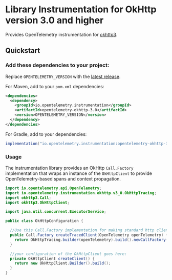 # Library Instrumentation for OkHttp version 3.0 and higher

Provides OpenTelemetry instrumentation for [okhttp3](https://square.github.io/okhttp/).

## Quickstart

### Add these dependencies to your project:

Replace `OPENTELEMETRY_VERSION` with the [latest
release](https://search.maven.org/search?q=g:io.opentelemetry.instrumentation%20AND%20a:opentelemetry-okhttp-3.0).

For Maven, add to your `pom.xml` dependencies:

```xml
<dependencies>
  <dependency>
    <groupId>io.opentelemetry.instrumentation</groupId>
    <artifactId>opentelemetry-okhttp-3.0</artifactId>
    <version>OPENTELEMETRY_VERSION</version>
  </dependency>
</dependencies>
```

For Gradle, add to your dependencies:

```groovy
implementation("io.opentelemetry.instrumentation:opentelemetry-okhttp-3.0:OPENTELEMETRY_VERSION")
```

### Usage

The instrumentation library provides an OkHttp `Call.Factory` implementation that wraps
an instance of the `OkHttpClient` to provide OpenTelemetry-based spans and context
propagation.

```java
import io.opentelemetry.api.OpenTelemetry;
import io.opentelemetry.instrumentation.okhttp.v3_0.OkHttpTracing;
import okhttp3.Call;
import okhttp3.OkHttpClient;

import java.util.concurrent.ExecutorService;

public class OkHttpConfiguration {

  //Use this Call.Factory implementation for making standard http client calls.
  public Call.Factory createTracedClient(OpenTelemetry openTelemetry) {
    return OkHttpTracing.builder(openTelemetry).build().newCallFactory(createClient());
  }

  //your configuration of the OkHttpClient goes here:
  private OkHttpClient createClient() {
    return new OkHttpClient.Builder().build();
  }
}
```
